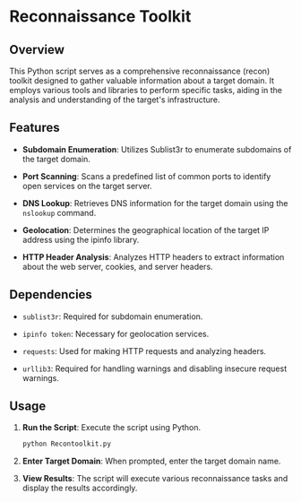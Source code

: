 # Reconnaissance Toolkit

## Overview

This Python script serves as a comprehensive reconnaissance (recon) toolkit designed to gather valuable information about a target domain. It employs various tools and libraries to perform specific tasks, aiding in the analysis and understanding of the target's infrastructure.

## Features

- **Subdomain Enumeration**: Utilizes Sublist3r to enumerate subdomains of the target domain.
  
- **Port Scanning**: Scans a predefined list of common ports to identify open services on the target server.
  
- **DNS Lookup**: Retrieves DNS information for the target domain using the `nslookup` command.
  
- **Geolocation**: Determines the geographical location of the target IP address using the ipinfo library.
  
- **HTTP Header Analysis**: Analyzes HTTP headers to extract information about the web server, cookies, and server headers.

## Dependencies

- `sublist3r`: Required for subdomain enumeration.
  
- `ipinfo token`: Necessary for geolocation services.
  
- `requests`: Used for making HTTP requests and analyzing headers.
  
- `urllib3`: Required for handling warnings and disabling insecure request warnings.

## Usage

1. **Run the Script**: Execute the script using Python.

    ```bash
    python Recontoolkit.py
    ```

2. **Enter Target Domain**: When prompted, enter the target domain name.

3. **View Results**: The script will execute various reconnaissance tasks and display the results accordingly.

